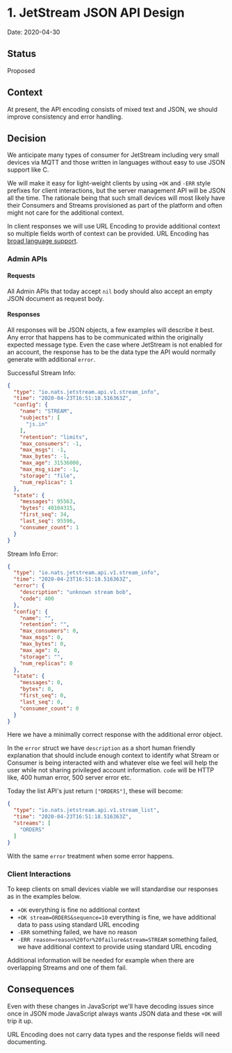 # 1. JetStream JSON API Design

Date: 2020-04-30

## Status

Proposed

## Context

At present, the API encoding consists of mixed text and JSON, we should improve consistency and error handling.

## Decision

We anticipate many types of consumer for JetStream including very small devices via MQTT and those written in 
languages without easy to use JSON support like C.

We will make it easy for light-weight clients by using `+OK` and `-ERR` style prefixes for client interactions,
but the server management API will be JSON all the time. The rationale being that such small devices will most
likely have their Consumers and Streams provisioned as part of the platform and often might not care for the
additional context.

In client responses we will use URL Encoding to provide additional context so multiple fields worth of
context can be provided. URL Encoding has [broad language support](https://www.rosettacode.org/wiki/URL_decoding).

### Admin APIs

#### Requests

All Admin APIs that today accept `nil` body should also accept an empty JSON document as request body.

#### Responses

All responses will be JSON objects, a few examples will describe it best. Any error that happens has to be 
communicated within the originally expected message type. Even the case where JetStream is not enabled for
an account, the response has to be the data type the API would normally generate with additional `error`.

Successful Stream Info:

```json
{
  "type": "io.nats.jetstream.api.v1.stream_info",
  "time": "2020-04-23T16:51:18.516363Z",
  "config": {
    "name": "STREAM",
    "subjects": [
      "js.in"
    ],
    "retention": "limits",
    "max_consumers": -1,
    "max_msgs": -1,
    "max_bytes": -1,
    "max_age": 31536000,
    "max_msg_size": -1,
    "storage": "file",
    "num_replicas": 1
  },
  "state": {
    "messages": 95563,
    "bytes": 40104315,
    "first_seq": 34,
    "last_seq": 95596,
    "consumer_count": 1
  }
}
```

Stream Info Error:

```json
{
  "type": "io.nats.jetstream.api.v1.stream_info",
  "time": "2020-04-23T16:51:18.516363Z",
  "error": {
    "description": "unknown stream bob",
    "code": 400
  },
  "config": {
    "name": "",
    "retention": "",
    "max_consumers": 0,
    "max_msgs": 0,
    "max_bytes": 0,
    "max_age": 0,
    "storage": "",
    "num_replicas": 0
  },
  "state": {
    "messages": 0,
    "bytes": 0,
    "first_seq": 0,
    "last_seq": 0,
    "consumer_count": 0
  }
}
```

Here we have a minimally correct response with the additional error object.

In the `error` struct we have `description` as a short human friendly explanation that should include enough context to
identify what Stream or Consumer is being interacted with and whatever else we feel will help the user while not sharing
privileged account information.  `code` will be HTTP like, 400 human error, 500 server error etc.

Today the list API's just return `["ORDERS"]`, these will become:

```json
{
  "type": "io.nats.jetstream.api.v1.stream_list",
  "time": "2020-04-23T16:51:18.516363Z",
  "streams": [
    "ORDERS"
  ]
}
```

With the same `error` treatment when some error happens.

### Client Interactions

To keep clients on small devices viable we will standardise our responses as in the examples below. 

 * `+OK` everything is fine no additional context 
 * `+OK stream=ORDERS&sequence=10` everything is fine, we have additional data to pass using standard URL encoding
 * `-ERR` something failed, we have no reason
 * `-ERR reason=reason%20for%20failure&stream=STREAM` something failed, we have additional context to provide using standard URL encoding

Additional information will be needed for example when there are overlapping Streams and one of them fail. 

## Consequences

Even with these changes in JavaScript we'll have decoding issues since once in JSON mode JavaScript always wants JSON data and these 
`+OK` will trip it up.

URL Encoding does not carry data types and the response fields will need documenting.
